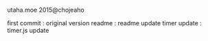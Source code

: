 
utaha.moe 2015@chojeaho

first commit : original version
readme : readme update
timer update : timer.js update

